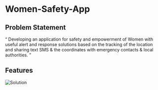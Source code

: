 # Women-Safety-App

## Problem Statement 
“ Developing an application for safety and empowerment of Women with useful alert and response solutions based on the tracking of the location and sharing text SMS & the coordinates with emergency contacts & local authorities. ”

## Features
![Solution](https://user-images.githubusercontent.com/40000613/126267397-b1af7bb0-42a2-4110-9c5d-fe5da62194ff.png)
